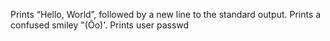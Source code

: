 Prints “Hello, World”, followed by a new line to the standard output.
Prints a confused smiley "(Ôo)'.
Prints user passwd
